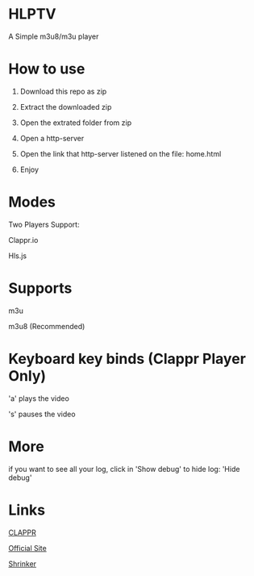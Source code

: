 # HLPTV
A Simple m3u8/m3u player

# How to use
1. Download this repo as zip


2. Extract the downloaded zip

  
3. Open the extrated folder from zip

 
4. Open a http-server

  
5. Open the link that http-server listened on the file: home.html


6. Enjoy

# Modes
Two Players Support:


Clappr.io


Hls.js

# Supports
m3u

m3u8 (Recommended)

# Keyboard key binds (Clappr Player Only)
'a' plays the video

's' pauses the video

# More
if you want to see all your log, click in 'Show debug' to hide log: 'Hide debug'

# Links
<a href="https://eduardoplayss5.github.io/HLPTV/player.html">CLAPPR</a>

<a href="http://clappr.io/">Official Site</a>



<a href="https://eduardoplayss5.github.io/HLPTV/shrink.html">Shrinker</a>
